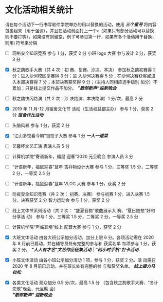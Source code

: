 # 文化活动相关统计

请在每个活动下一行书写软件学院举办的用以替换的活动，使用 **_三个星号_** 将内容包裹起来（用于强调），并且在活动前面打上一个`x`（如果只有部分活动可以替换则不要打钩），如果没有则留空，例子可参见第一行，如果有多个活动用于替换，则用`|`符号来分隔

- [ ] 网络安全知识竞赛 参与 1 分，获奖 2 分 小班 logo 大赛 参与设计 2 分，获奖 3 分

- [x] 秋之韵歌手大赛（共 4 次：初 赛、复赛、沙决、本决） 参加秋之韵初赛得 2 分；进入沙河校区复赛得 3 分；进 入沙河决赛得 5 分；在沙河决赛获奖或进入本部决赛得 7 分；本部决赛获奖得 9 分；（主持人同相应选手级别 加分）不累加；只是线上提交作品不加分。
  ***”歌邮新声“迎新晚会***

- [ ] 秋之韵快闪路演（共 2 次：沙 决路演、本决路演）1 分/次，最高 2 分

- [x]  2019 年 11 月-12 月宿舍文化节 活动（生活权益部主办） 参与 1 分，获奖 2 分
  **_宿舍评比活动_**

- [ ] 头脑风暴 参与 1 分，获奖 2 分

- [x] “江山多饺看今朝”包饺子大赛 参与 1 分 
  ***一人一道菜***

- [ ] 艺馨杯文艺汇演 表演人员 5 分 

- [ ] 计算机学院“寄语新年，福鼠 迎春”2020 元旦晚会 参演人员 3 分 

- [ ] “计语新年，福鼠迎春”鼠年 吉祥物设计大赛 参与 1 分，三等奖 1.5 分，二等奖 2 分，一等奖 2.5 分 

- [ ] “计语新年，福鼠迎春”鼠年 VLOG 大赛 参与 1 分，获奖 2 分 

- [ ] 防疫安全知识竞赛（共 2 次： 初赛、决赛） 参与初赛 1 分，进入决赛 1.5 分，决赛获奖 2 分 智力运动会 参与 1 分，获奖 2 分 

- [ ] 线上文体节系列活动（共 2 次： “盛夏音韵”歌曲展示大 赛、“夏日随想”好句分享活 动） 参与 1 分，三等奖 1.5 分，二等奖 2 分，一等奖 2.5 分 

- [ ] 计算机学院“声临其境”线上 配音大赛 参与 1 分，获奖 2 分 

- [x] 大班文体活动 由各大班公示加分活动，加分上限 6 分。各项活动需在 2020 年 8 月前已启动，并在辅导员处有完整的参与和 获奖名单 每项参与 1 分，获奖 2 分。
  **_"人人有才艺"文艺作品征集活动_** | **_“两小时手机”打卡活动_** 

- [x] 小班文体活动 由各小班公示加分活动 1 项，参与 1 分，获奖 2 分。活 动需在 2020 年 8 月前已启动，并在班长处有完整的参 与和获奖名单。
  **_线上接力马拉松_**  

- [x] 各类文化活动 观众加分 0.5 分/次，最高 1.5 分 （包含秋之韵歌手大赛、“冬计恋歌”晚会、元旦晚 会）  
  **_"歌邮新声" 迎新晚会_**

